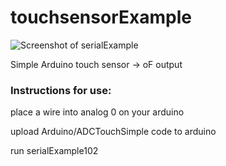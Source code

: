 # touchsensorExample

![Screenshot of serialExample](serialExample.png)

Simple Arduino touch sensor -> oF output


### Instructions for use:

place a wire into analog 0 on your arduino

upload Arduino/ADCTouchSimple code to arduino

run serialExample102





